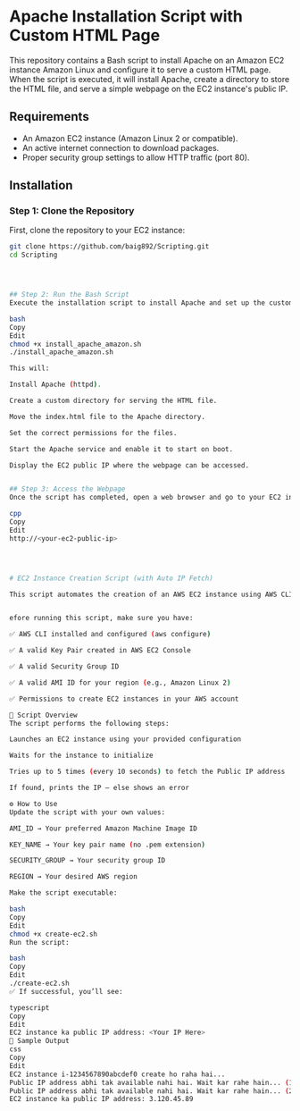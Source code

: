 # Apache Installation Script with Custom HTML Page

This repository contains a Bash script to install Apache on an Amazon EC2 instance Amazon Linux and configure it to serve a custom HTML page. When the script is executed, it will install Apache, create a directory to store the HTML file, and serve a simple webpage on the EC2 instance's public IP.

## Requirements

- An Amazon EC2 instance (Amazon Linux 2 or compatible).
- An active internet connection to download packages.
- Proper security group settings to allow HTTP traffic (port 80).

## Installation

### Step 1: Clone the Repository

First, clone the repository to your EC2 instance:

```bash
git clone https://github.com/baig892/Scripting.git
cd Scripting




## Step 2: Run the Bash Script
Execute the installation script to install Apache and set up the custom HTML page:

bash
Copy
Edit
chmod +x install_apache_amazon.sh
./install_apache_amazon.sh

This will:

Install Apache (httpd).

Create a custom directory for serving the HTML file.

Move the index.html file to the Apache directory.

Set the correct permissions for the files.

Start the Apache service and enable it to start on boot.

Display the EC2 public IP where the webpage can be accessed.


## Step 3: Access the Webpage
Once the script has completed, open a web browser and go to your EC2 instance’s public IP address:

cpp
Copy
Edit
http://<your-ec2-public-ip>




# EC2 Instance Creation Script (with Auto IP Fetch)

This script automates the creation of an AWS EC2 instance using AWS CLI and retrieves its Public IP address.


efore running this script, make sure you have:

✅ AWS CLI installed and configured (aws configure)

✅ A valid Key Pair created in AWS EC2 Console

✅ A valid Security Group ID

✅ A valid AMI ID for your region (e.g., Amazon Linux 2)

✅ Permissions to create EC2 instances in your AWS account

📄 Script Overview
The script performs the following steps:

Launches an EC2 instance using your provided configuration

Waits for the instance to initialize

Tries up to 5 times (every 10 seconds) to fetch the Public IP address

If found, prints the IP — else shows an error

⚙️ How to Use
Update the script with your own values:

AMI_ID → Your preferred Amazon Machine Image ID

KEY_NAME → Your key pair name (no .pem extension)

SECURITY_GROUP → Your security group ID

REGION → Your desired AWS region

Make the script executable:

bash
Copy
Edit
chmod +x create-ec2.sh
Run the script:

bash
Copy
Edit
./create-ec2.sh
✅ If successful, you’ll see:

typescript
Copy
Edit
EC2 instance ka public IP address: <Your IP Here>
📌 Sample Output
css
Copy
Edit
EC2 instance i-1234567890abcdef0 create ho raha hai...
Public IP address abhi tak available nahi hai. Wait kar rahe hain... (1/5)
Public IP address abhi tak available nahi hai. Wait kar rahe hain... (2/5)
EC2 instance ka public IP address: 3.120.45.89







